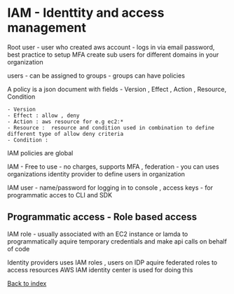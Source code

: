 # IAM - Identtity and access management

Root user - user who created aws account - logs in via email password, best practice to setup MFA
create sub users for different domains in your organization

users - can be assigned to groups - groups can have policies


A policy is a json document  with fields - Version , Effect , Action , Resource, Condition

    - Version
    - Effect : allow , deny
    - Action : aws resource for e.g ec2:*
    - Resource :  resource and condition used in combination to define different type of allow deny criteria
    - Condition :


IAM policies are global

IAM - Free to use - no charges, supports MFA , federation - you can uses organizations identity provider to define users in organization

IAM user - name/password for logging in to console , access keys - for programmatic acces to CLI and SDK

## Programmatic access - Role based access

IAM role - usually associated with an EC2 instance or lamda to programmatically aquire temporary credentials and make api calls on behalf of code

Identity providers uses IAM roles , users on IDP aquire federated roles to access resources
AWS IAM identity center is used for doing this

[Back to index](index.md)
